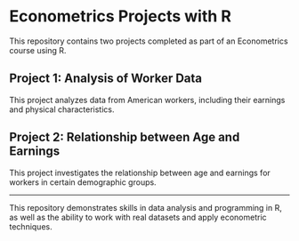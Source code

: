 # Econometrics Projects with R

This repository contains two projects completed as part of an Econometrics course using R.

## Project 1: Analysis of Worker Data

This project analyzes data from American workers, including their earnings and physical characteristics.

## Project 2: Relationship between Age and Earnings

This project investigates the relationship between age and earnings for workers in certain demographic groups.

---

This repository demonstrates skills in data analysis and programming in R, as well as the ability to work with real datasets and apply econometric techniques.

